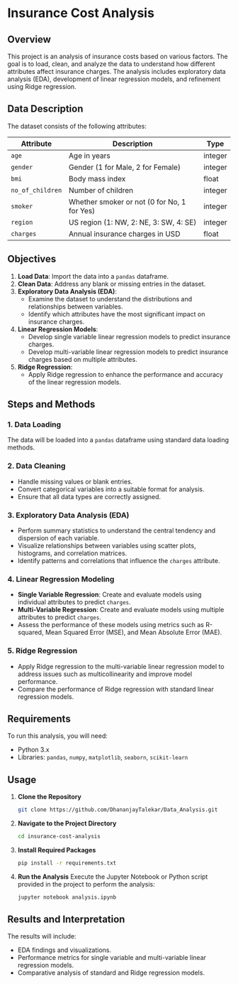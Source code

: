 # Insurance Cost Analysis

## Overview

This project is an analysis of insurance costs based on various factors. The goal is to load, clean, and analyze the data to understand how different attributes affect insurance charges. The analysis includes exploratory data analysis (EDA), development of linear regression models, and refinement using Ridge regression.

## Data Description

The dataset consists of the following attributes:

| Attribute        | Description                      | Type    |
|------------------|----------------------------------|---------|
| `age`            | Age in years                     | integer |
| `gender`         | Gender (1 for Male, 2 for Female) | integer |
| `bmi`            | Body mass index                   | float   |
| `no_of_children` | Number of children                | integer |
| `smoker`         | Whether smoker or not (0 for No, 1 for Yes) | integer |
| `region`         | US region (1: NW, 2: NE, 3: SW, 4: SE) | integer |
| `charges`        | Annual insurance charges in USD   | float   |

## Objectives

1. **Load Data**: Import the data into a `pandas` dataframe.
2. **Clean Data**: Address any blank or missing entries in the dataset.
3. **Exploratory Data Analysis (EDA)**: 
   - Examine the dataset to understand the distributions and relationships between variables.
   - Identify which attributes have the most significant impact on insurance charges.
4. **Linear Regression Models**:
   - Develop single variable linear regression models to predict insurance charges.
   - Develop multi-variable linear regression models to predict insurance charges based on multiple attributes.
5. **Ridge Regression**:
   - Apply Ridge regression to enhance the performance and accuracy of the linear regression models.

## Steps and Methods

### 1. Data Loading
The data will be loaded into a `pandas` dataframe using standard data loading methods.

### 2. Data Cleaning
- Handle missing values or blank entries.
- Convert categorical variables into a suitable format for analysis.
- Ensure that all data types are correctly assigned.

### 3. Exploratory Data Analysis (EDA)
- Perform summary statistics to understand the central tendency and dispersion of each variable.
- Visualize relationships between variables using scatter plots, histograms, and correlation matrices.
- Identify patterns and correlations that influence the `charges` attribute.

### 4. Linear Regression Modeling
- **Single Variable Regression**: Create and evaluate models using individual attributes to predict `charges`.
- **Multi-Variable Regression**: Create and evaluate models using multiple attributes to predict `charges`.
- Assess the performance of these models using metrics such as R-squared, Mean Squared Error (MSE), and Mean Absolute Error (MAE).

### 5. Ridge Regression
- Apply Ridge regression to the multi-variable linear regression model to address issues such as multicollinearity and improve model performance.
- Compare the performance of Ridge regression with standard linear regression models.

## Requirements

To run this analysis, you will need:
- Python 3.x
- Libraries: `pandas`, `numpy`, `matplotlib`, `seaborn`, `scikit-learn`

## Usage

1. **Clone the Repository**
   ```bash
   git clone https://github.com/DhananjayTalekar/Data_Analysis.git
   ```

2. **Navigate to the Project Directory**
   ```bash
   cd insurance-cost-analysis
   ```

3. **Install Required Packages**
   ```bash
   pip install -r requirements.txt
   ```

4. **Run the Analysis**
   Execute the Jupyter Notebook or Python script provided in the project to perform the analysis:
   ```bash
   jupyter notebook analysis.ipynb
   ```

## Results and Interpretation

The results will include:
- EDA findings and visualizations.
- Performance metrics for single variable and multi-variable linear regression models.
- Comparative analysis of standard and Ridge regression models.
